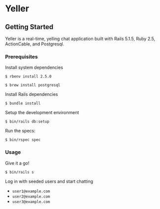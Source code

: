 # Yeller

## Getting Started

Yeller is a real-time, yelling chat application built with Rails 5.1.5, Ruby 2.5, ActionCable, and Postgresql.

### Prerequisites

Install system dependencies

```
$ rbenv install 2.5.0
```

```
$ brew install postgresql
```

Install Rails dependencies

```
$ bundle install
```

Setup the development environment

```
$ bin/rails db:setup
```

Run the specs:

```
$ bin/rspec spec
```

### Usage

Give it a go!

```
$ bin/rails s
```

Log in with seeded users and start chatting

* `user1@example.com`
* `user2@example.com`
* `user3@example.com`

